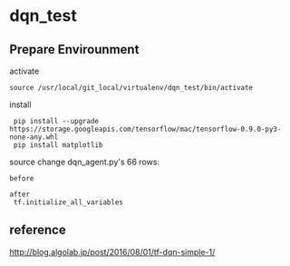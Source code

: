 # dqn_test

## Prepare Envirounment
activate
```
source /usr/local/git_local/virtualenv/dqn_test/bin/activate
```

install
```
 pip install --upgrade https://storage.googleapis.com/tensorflow/mac/tensorflow-0.9.0-py3-none-any.whl
 pip install matplotlib
```

source change
dqn_agent.py's 66 rows:
```
before

after
 tf.initialize_all_variables
```

## reference
http://blog.algolab.jp/post/2016/08/01/tf-dqn-simple-1/
